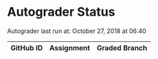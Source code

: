 # Autograder Status
Autograder last run at: October 27, 2018 at 06:40

| GitHub ID | Assignment | Graded Branch |
|-----------|------------|---------------|
